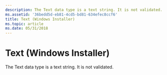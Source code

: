 ```yaml
---
description: The Text data type is a text string. It is not validated.
ms.assetid: '36bedd5d-eb81-4cd5-bd81-634efec8ccf6'
title: Text (Windows Installer)
ms.topic: article
ms.date: 05/31/2018
---
```


# Text (Windows Installer)

The Text data type is a text string. It is not validated.

 

 



